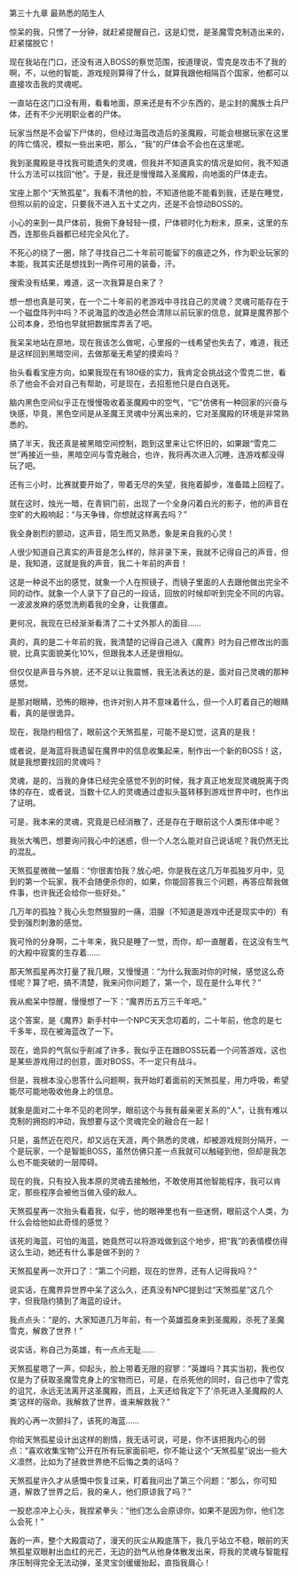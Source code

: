 第三十九章 最熟悉的陌生人


惊呆的我，只愣了一分钟，就赶紧提醒自己，这是幻觉，是圣魔雪克制造出来的，赶紧摆脱它！

现在我站在门口，还没有进入BOSS的察觉范围，按道理说，雪克是攻击不了我的啊，不，以他的智能，游戏规则算得了什么，就算我跟他相隔百个国家，他都可以直接攻击我的灵魂呢。

一直站在这门口没有用，看看地面，原来还是有不少东西的，是尘封的魔族士兵尸体，还有不少光明职业者的尸体。

玩家当然是不会留下尸体的，但经过海蓝改造后的圣魔殿，可能会根据玩家在这里的阵亡情况，模拟一些出来吧，那么，“我”的尸体会不会也在这里呢。

我到圣魔殿是寻找我可能遗失的灵魂，但我并不知道真实的情况是如何，我不知道什么方法可以找回“他”。于是，我还是慢慢踏入圣魔殿，向地面的尸体走去。

宝座上那个“天煞孤星”，我看不清他的脸，不知道他能不能看到我，还是在睡觉，但照以前的设定，只要我不进入五十丈之内，还是不会惊动BOSS的。

小心的来到一具尸体前，我俯下身轻轻一摸，尸体顿时化为粉末，原来，这里的东西，连那些兵器都已经完全风化了。

不死心的绕了一圈，除了寻找自己二十年前可能留下的痕迹之外，作为职业玩家的本能，我其实还是想找到一两件可用的装备，汗。

搜索没有结果，难道，这一次我算是白来了？

想一想也真是可笑，在一个二十年前的老游戏中寻找自己的灵魂？灵魂可能存在于一个磁盘阵列中吗？不说海蓝的改造必然会清除以前玩家的信息，就算是魔界那个公司本身，恐怕也早就把数据库弄丢了吧。

我呆呆地站在原地，现在我该怎么做呢，心里报的一线希望也失去了，难道，我还是这样回到黑暗空间，去做那毫无希望的摸索吗？

抬头看看宝座方向，如果我现在有180级的实力，我肯定会挑战这个雪克二世，看杀了他会不会对自己有帮助，可是现在，去招惹他只是白白送死。

脑内黑色空间似乎正在慢慢吸收着圣魔殿中的空气，“它”仿佛有一种回家的兴奋与快感，毕竟，黑色空间是从圣魔王灵魂中分离出来的，它对圣魔殿的环境是非常熟悉的。

搞了半天，我还真是被黑暗空间控制，跑到这里来让它怀旧的，如果跟“雪克二世”再接近一些，黑暗空间与雪克融合，也许，我将再次进入沉睡，连游戏都没得玩了吧。

还有三小时，比赛就要开始了，带着无尽的失望，我拖着脚步，准备踏上回程了。

就在这时，烛光一暗，在青铜门前，出现了一个全身闪着白光的影子，他的声音在空旷的大殿响起：“与天争锋，你想就这样离去吗？”

我全身剧烈的颤动，这声音，陌生而又熟悉，象是来自我的心灵！

人很少知道自己真实的声音是怎么样的，除非录下来，我就不记得自己的声音，但是，我知道，这就是我的声音，我二十年前的声音！

这是一种说不出的感觉，就象一个人在照镜子，而镜子里面的人去跟他做出完全不同的动作。就象一个人录下了自己的一段话，回放的时候却听到完全不同的内容。一波波发麻的感觉洗刷着我的全身，让我僵直。

更何况，我现在已经渐渐看清了二十丈外那人的面目……

真的，真的是二十年前的我，我清楚的记得自己进入《魔界》时为自己修改出的面貌，比真实面貌美化10%，但跟我本人还是很相似。

但仅仅是声音与外貌，还不足以让我震憾，我无法表达的是，面对自己灵魂的那种感觉。

是那对眼睛，恐怖的眼神，也许对别人并不意味着什么，但一个人盯着自己的眼睛看，真的是很诡异。

现在，我隐约相信了，眼前这个天煞孤星，可能不是幻觉，这真的是我！

或者说，是海蓝将我遗留在魔界中的信息收集起来，制作出一个新的BOSS！这，就是我想要找回的灵魂吗？

灵魂，是的，当我的身体已经完全感觉不到的时候，我才真正地发现灵魂脱离于肉体的存在，或者说，当数十亿人的灵魂通过虚拟头盔转移到游戏世界中时，也作出了证明。

可是，我本来的灵魂，究竟是已经消散了，还是存在于眼前这个人类形体中呢？

我张大嘴巴，想要询问我心中的迷惑，但一个人怎么能对自己说话呢？我仍然无比的混乱。

天煞孤星微微一皱眉：“你很害怕我？放心吧，你是我在这几万年孤独岁月中，见到的第一个玩家，我不会随便杀你的，如果，你能回答我三个问题，再答应帮我做件事，也许我还会给你一些好处。”

几万年的孤独？我心头忽然狠狠的一痛，泪腺（不知道是游戏中还是现实中的）有受到强烈刺激的感觉。

我可怜的分身啊，二十年来，我只是睡了一觉，而你，却一直醒着，在这没有生气的大殿中寂寞的生存着……

那天煞孤星再次打量了我几眼，又慢慢道：“为什么我面对你的时候，感觉这么奇怪呢？算了吧，搞不清楚，我来问你问题了，第一个，现在是什么年代？”

我从痴呆中惊醒，慢慢想了一下：“魔界历五万三千年吧。”

这个答案，是《魔界》新手村中一个NPC天天念叨着的，二十年前，他念的是七千多年，现在被海蓝改了一下。

现在，诡异的气氛似乎削减了许多，我似乎正在跟BOSS玩着一个问答游戏，这也是某些游戏用过的创意，面对BOSS，不一定只有战斗。

但是，我根本没心思答什么问题啊，我开始盯着面前的天煞孤星，用力呼吸，希望能尽可能地吸收他身上的信息。

就象是面对二十年不见的老同学，眼前这个与我有最亲密关系的“人”，让我有难以克制的拥抱的冲动，我想要与这个灵魂完全的融合在一起！

只是，虽然近在咫尺，却又远在天涯，两个熟悉的灵魂，却被游戏规则分隔开，一个是玩家，一个是智能BOSS，虽然仿佛只差一点我就可以触碰到他，但却是我怎么也不能突破的一层障碍。

现在的我，只有投入我本原的灵魂去接触他，不敢使用其他智能程序，我可以肯定，那些程序会被他当做入侵的敌人。

天煞孤星再一次抬头看着我，似乎，他的眼神里也有一些迷惘，眼前这个人类，为什么会给他如此奇怪的感觉？

该死的海蓝，可怕的海蓝，她竟然可以将游戏做到这个地步，把“我”的表情模仿得这么生动，她还有什么事是做不到的？

天煞孤星再一次开口了：“第二个问题，现在的世界，还有人记得我吗？”

说实话，在魔界异世界中呆了这么久，还真没有NPC提到过“天煞孤星”这几个字，但我隐约猜到了海蓝的设计。

我点点头：“是的，大家知道几万年前，有一个英雄孤身来到圣魔殿，杀死了圣魔雪克，解救了世界！”

说实话，称自己为英雄，有一点点无耻……

天煞孤星嗯了一声，仰起头，脸上带着无限的寂寥：“英雄吗？其实当初，我也仅仅是为了获取圣魔雪克身上的宝物而已，可是，在杀死他的同时，自己也中了雪克的诅咒，永远无法离开这圣魔殿，而且，上天还给我定下了‘杀死进入圣魔殿的人类’这样的宿命。我解救了世界，谁来解救我？”

我的心再一次颤抖了，该死的海蓝……

你给天煞孤星设计出这样的剧情，我无话可说，可是，你不该把我内心的弱点：“喜欢收集宝物”公开在所有玩家面前吧，你不能让这个“天煞孤星”说出一些大义凛然，比如为了拯救世界绝不后悔之类的话吗？

天煞孤星许久才从感慨中恢复过来，盯着我问出了第三个问题：“那么，你可知道，解救了世界之后，我的亲人，他们原谅我了吗？”

一股悲凉冲上心头，我捏紧拳头：“他们怎么会原谅你，如果不是因为你，他们怎么会死！”

轰的一声，整个大殿震动了，漫天的灰尘从殿底落下，我几乎站立不稳，眼前的天煞孤星双眼射出血红的光芒，无边的劲气从他身体散发出来，将我的灵魂与智能程序压制得完全无法动弹，圣灵宝剑缓缓抬起，直指我眉心！





